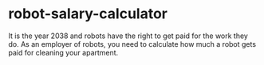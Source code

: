 # robot-salary-calculator
It is the year 2038 and robots have the right to get paid for the work they do. As an employer of robots, you need to calculate how much a robot gets paid for cleaning your apartment.
